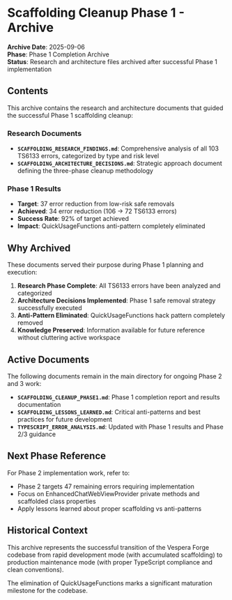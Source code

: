 # Scaffolding Cleanup Phase 1 - Archive

**Archive Date**: 2025-09-06  
**Phase**: Phase 1 Completion Archive  
**Status**: Research and architecture files archived after successful Phase 1 implementation  

## Contents

This archive contains the research and architecture documents that guided the successful Phase 1 scaffolding cleanup:

### Research Documents
- **`SCAFFOLDING_RESEARCH_FINDINGS.md`**: Comprehensive analysis of all 103 TS6133 errors, categorized by type and risk level
- **`SCAFFOLDING_ARCHITECTURE_DECISIONS.md`**: Strategic approach document defining the three-phase cleanup methodology

### Phase 1 Results
- **Target**: 37 error reduction from low-risk safe removals
- **Achieved**: 34 error reduction (106 → 72 TS6133 errors)
- **Success Rate**: 92% of target achieved
- **Impact**: QuickUsageFunctions anti-pattern completely eliminated

## Why Archived

These documents served their purpose during Phase 1 planning and execution:

1. **Research Phase Complete**: All TS6133 errors have been analyzed and categorized
2. **Architecture Decisions Implemented**: Phase 1 safe removal strategy successfully executed  
3. **Anti-Pattern Eliminated**: QuickUsageFunctions hack pattern completely removed
4. **Knowledge Preserved**: Information available for future reference without cluttering active workspace

## Active Documents

The following documents remain in the main directory for ongoing Phase 2 and 3 work:

- **`SCAFFOLDING_CLEANUP_PHASE1.md`**: Phase 1 completion report and results documentation
- **`SCAFFOLDING_LESSONS_LEARNED.md`**: Critical anti-patterns and best practices for future development  
- **`TYPESCRIPT_ERROR_ANALYSIS.md`**: Updated with Phase 1 results and Phase 2/3 guidance

## Next Phase Reference

For Phase 2 implementation work, refer to:
- Phase 2 targets 47 remaining errors requiring implementation
- Focus on EnhancedChatWebViewProvider private methods and scaffolded class properties
- Apply lessons learned about proper scaffolding vs anti-patterns

## Historical Context

This archive represents the successful transition of the Vespera Forge codebase from rapid development mode (with accumulated scaffolding) to production maintenance mode (with proper TypeScript compliance and clean conventions).

The elimination of QuickUsageFunctions marks a significant maturation milestone for the codebase.